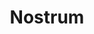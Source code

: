 ---
title: "Nostrum"
url: /city-mall-36-3rd-floor-city-mall-36-g-e-road-raipur-chhattisgarh-492001/nostrum/
shop: Kleidung
---